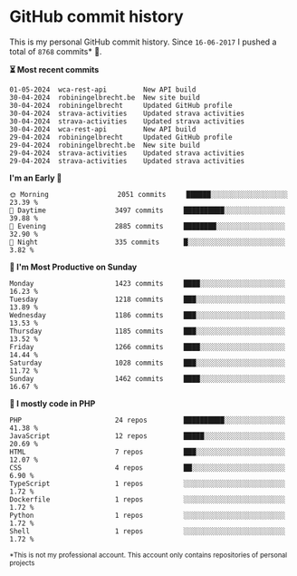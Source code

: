 # GitHub commit history
This is my personal GitHub commit history. Since <!--START_SECTION:first-commit-date-->`16-06-2017`<!--END_SECTION:first-commit-date--> I pushed a total of <!--START_SECTION:total-commit-count-->`8768`<!--END_SECTION:total-commit-count--> commits* 🎉.

<!--START_SECTION:most-recent-commits-->
**⏳ Most recent commits**
                                        
```text
01-05-2024  wca-rest-api         New API build
30-04-2024  robiningelbrecht.be  New site build
30-04-2024  robiningelbrecht     Updated GitHub profile
30-04-2024  strava-activities    Updated strava activities
30-04-2024  strava-activities    Updated strava activities
30-04-2024  wca-rest-api         New API build
29-04-2024  robiningelbrecht     Updated GitHub profile
29-04-2024  robiningelbrecht.be  New site build
29-04-2024  strava-activities    Updated strava activities
29-04-2024  strava-activities    Updated strava activities
```
<!--END_SECTION:most-recent-commits-->  

<!--START_SECTION:commits-per-day-time-->
**I&#039;m an Early 🐤**

```text
🌞 Morning                 2051 commits     ██████░░░░░░░░░░░░░░░░░░░   23.39 %
🌆 Daytime                 3497 commits     ██████████░░░░░░░░░░░░░░░   39.88 %
🌃 Evening                 2885 commits     ████████░░░░░░░░░░░░░░░░░   32.90 %
🌙 Night                   335 commits      █░░░░░░░░░░░░░░░░░░░░░░░░   3.82 %
```
<!--END_SECTION:commits-per-day-time-->  

<!--START_SECTION:commits-per-weekday-->
**📅 I&#039;m Most Productive on Sunday**

```text
Monday                    1423 commits     ████░░░░░░░░░░░░░░░░░░░░░   16.23 %
Tuesday                   1218 commits     ███░░░░░░░░░░░░░░░░░░░░░░   13.89 %
Wednesday                 1186 commits     ███░░░░░░░░░░░░░░░░░░░░░░   13.53 %
Thursday                  1185 commits     ███░░░░░░░░░░░░░░░░░░░░░░   13.52 %
Friday                    1266 commits     ████░░░░░░░░░░░░░░░░░░░░░   14.44 %
Saturday                  1028 commits     ███░░░░░░░░░░░░░░░░░░░░░░   11.72 %
Sunday                    1462 commits     ████░░░░░░░░░░░░░░░░░░░░░   16.67 %
```
<!--END_SECTION:commits-per-weekday-->  

<!--START_SECTION:repos-per-language-->
**💬 I mostly code in PHP**

```text
PHP                       24 repos         ██████████░░░░░░░░░░░░░░░   41.38 %
JavaScript                12 repos         █████░░░░░░░░░░░░░░░░░░░░   20.69 %
HTML                      7 repos          ███░░░░░░░░░░░░░░░░░░░░░░   12.07 %
CSS                       4 repos          ██░░░░░░░░░░░░░░░░░░░░░░░   6.90 %
TypeScript                1 repos          ░░░░░░░░░░░░░░░░░░░░░░░░░   1.72 %
Dockerfile                1 repos          ░░░░░░░░░░░░░░░░░░░░░░░░░   1.72 %
Python                    1 repos          ░░░░░░░░░░░░░░░░░░░░░░░░░   1.72 %
Shell                     1 repos          ░░░░░░░░░░░░░░░░░░░░░░░░░   1.72 %
```
<!--END_SECTION:repos-per-language-->  

<sub>*This is not my professional account. This account only contains repositories of personal projects</sub>

